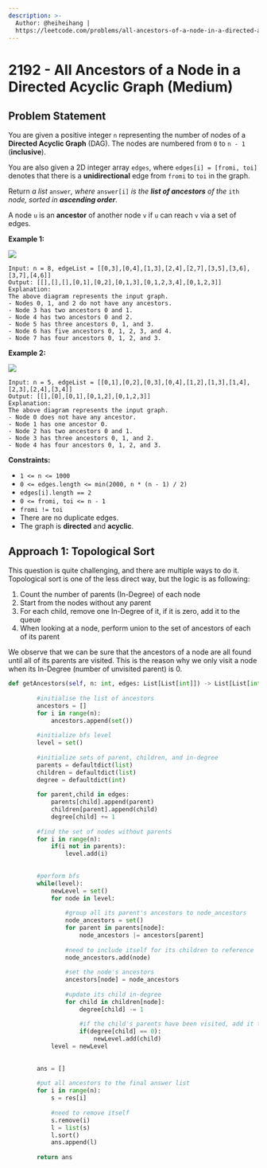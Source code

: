 ```yaml
---
description: >-
  Author: @heiheihang |
  https://leetcode.com/problems/all-ancestors-of-a-node-in-a-directed-acyclic-graph/
---
```


# 2192 - All Ancestors of a Node in a Directed Acyclic Graph (Medium)

## Problem Statement

You are given a positive integer `n` representing the number of nodes of a **Directed Acyclic Graph** (DAG). The nodes are numbered from `0` to `n - 1` (**inclusive**).

You are also given a 2D integer array `edges`, where `edges[i] = [fromi, toi]` denotes that there is a **unidirectional** edge from `fromi` to `toi` in the graph.

Return _a list_ `answer`_, where_ `answer[i]` _is the **list of ancestors** of the_ `ith` _node, sorted in **ascending order**_.

A node `u` is an **ancestor** of another node `v` if `u` can reach `v` via a set of edges.

**Example 1:**

![](https://assets.leetcode.com/uploads/2019/12/12/e1.png)

```
Input: n = 8, edgeList = [[0,3],[0,4],[1,3],[2,4],[2,7],[3,5],[3,6],[3,7],[4,6]]
Output: [[],[],[],[0,1],[0,2],[0,1,3],[0,1,2,3,4],[0,1,2,3]]
Explanation:
The above diagram represents the input graph.
- Nodes 0, 1, and 2 do not have any ancestors.
- Node 3 has two ancestors 0 and 1.
- Node 4 has two ancestors 0 and 2.
- Node 5 has three ancestors 0, 1, and 3.
- Node 6 has five ancestors 0, 1, 2, 3, and 4.
- Node 7 has four ancestors 0, 1, 2, and 3.
```

**Example 2:**

![](https://assets.leetcode.com/uploads/2019/12/12/e2.png)

```
Input: n = 5, edgeList = [[0,1],[0,2],[0,3],[0,4],[1,2],[1,3],[1,4],[2,3],[2,4],[3,4]]
Output: [[],[0],[0,1],[0,1,2],[0,1,2,3]]
Explanation:
The above diagram represents the input graph.
- Node 0 does not have any ancestor.
- Node 1 has one ancestor 0.
- Node 2 has two ancestors 0 and 1.
- Node 3 has three ancestors 0, 1, and 2.
- Node 4 has four ancestors 0, 1, 2, and 3.
```

**Constraints:**

* `1 <= n <= 1000`
* `0 <= edges.length <= min(2000, n * (n - 1) / 2)`
* `edges[i].length == 2`
* `0 <= fromi, toi <= n - 1`
* `fromi != toi`
* There are no duplicate edges.
* The graph is **directed** and **acyclic**.

## Approach 1: Topological Sort

This question is quite challenging, and there are multiple ways to do it. Topological sort is one of the less direct way, but the logic is as following:

1. Count the number of parents (In-Degree) of each node
2. Start from the nodes without any parent
3. For each child, remove one In-Degree of it, if it is zero, add it to the queue
4. When looking at a node, perform union to the set of ancestors of each of its parent

We observe that we can be sure that the ancestors of a node are all found until all of its parents are visited. This is the reason why we only visit a node when its In-Degree (number of unvisited parent) is 0.&#x20;

```python
def getAncestors(self, n: int, edges: List[List[int]]) -> List[List[int]]:
        
        #initialise the list of ancestors
        ancestors = []
        for i in range(n):
            ancestors.append(set())
        
        #initialize bfs level
        level = set()
        
        #initialize sets of parent, children, and in-degree
        parents = defaultdict(list)
        children = defaultdict(list)
        degree = defaultdict(int)
        
        for parent,child in edges:
            parents[child].append(parent)
            children[parent].append(child)
            degree[child] += 1
            
        #find the set of nodes without parents
        for i in range(n):
            if(i not in parents):
                level.add(i)
        
        
        #perform bfs
        while(level):
            newLevel = set()
            for node in level:
                
                #group all its parent's ancestors to node_ancestors
                node_ancestors = set()
                for parent in parents[node]:
                    node_ancestors |= ancestors[parent]
                
                #need to include itself for its children to reference
                node_ancestors.add(node)
                
                #set the node's ancestors 
                ancestors[node] = node_ancestors
                
                #update its child in-degree
                for child in children[node]:
                    degree[child] -= 1
                    
                    #if the child's parents have been visited, add it to next level
                    if(degree[child] == 0):
                        newLevel.add(child)
            level = newLevel
                
        
        ans = []
        
        #put all ancestors to the final answer list
        for i in range(n):
            s = res[i]
            
            #need to remove itself 
            s.remove(i)
            l = list(s)
            l.sort()
            ans.append(l)
            
        return ans
```

